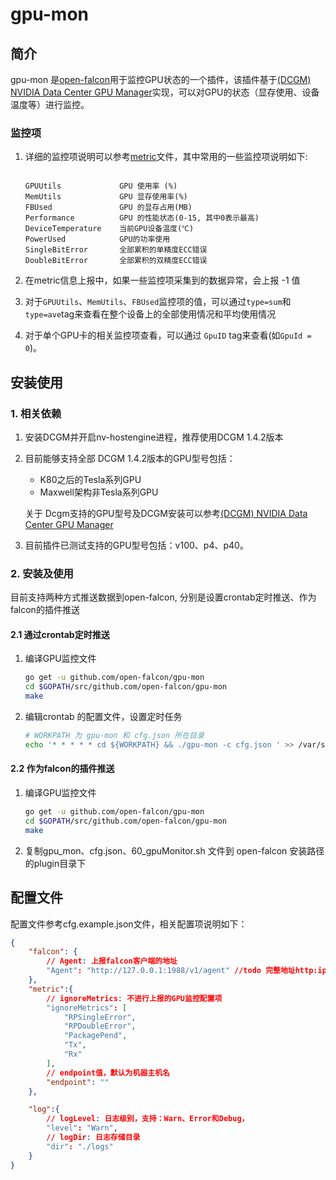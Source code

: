 # gpu-mon

## 简介

gpu-mon 是[open-falcon](http://open-falcon.com/)用于监控GPU状态的一个插件，该插件基于[(DCGM) NVIDIA Data Center GPU Manager](https://developer.nvidia.com/data-center-gpu-manager-dcgm)实现，可以对GPU的状态（显存使用、设备温度等）进行监控。

### 监控项

1. 详细的监控项说明可以参考[metric](https://github.com/open-falcon/gpu-mon/metric)文件，其中常用的一些监控项说明如下:

    ```plain
    
    GPUUtils             GPU 使用率 (%)
    MemUtils             GPU 显存使用率(%)
    FBUsed               GPU 的显存占用(MB)
    Performance          GPU 的性能状态(0-15, 其中0表示最高)
    DeviceTemperature    当前GPU设备温度(℃)
    PowerUsed            GPU的功率使用
    SingleBitError       全部累积的单精度ECC错误
    DoubleBitError       全部累积的双精度ECC错误
    ```

2. 在metric信息上报中，如果一些监控项采集到的数据异常，会上报 -1 值
3. 对于`GPUUtils`、`MemUtils`、`FBUsed`监控项的值，可以通过`type=sum`和`type=ave`tag来查看在整个设备上的全部使用情况和平均使用情况
4. 对于单个GPU卡的相关监控项查看，可以通过 `GpuID` tag来查看(如`GpuId = 0`)。

## 安装使用

### 1. 相关依赖

1. 安装DCGM并开启nv-hostengine进程，推荐使用DCGM 1.4.2版本
2. 目前能够支持全部 DCGM 1.4.2版本的GPU型号包括：
    - K80之后的Tesla系列GPU
    - Maxwell架构非Tesla系列GPU

    关于 Dcgm支持的GPU型号及DCGM安装可以参考[(DCGM) NVIDIA Data Center GPU Manager](https://developer.nvidia.com/data-center-gpu-manager-dcgm)
3. 目前插件已测试支持的GPU型号包括：v100、p4、p40。

### 2. 安装及使用

目前支持两种方式推送数据到open-falcon, 分别是设置crontab定时推送、作为falcon的插件推送

#### 2.1 通过crontab定时推送

1. 编译GPU监控文件

    ```bash
    go get -u github.com/open-falcon/gpu-mon
    cd $GOPATH/src/github.com/open-falcon/gpu-mon
    make
    ```

2. 编辑crontab 的配置文件，设置定时任务

    ``` bash
    # WORKPATH 为 gpu-mon 和 cfg.json 所在目录
    echo '* * * * * cd ${WORKPATH} && ./gpu-mon -c cfg.json ' >> /var/spool/cron/root
    ```

#### 2.2 作为falcon的插件推送

1. 编译GPU监控文件

    ```bash
    go get -u github.com/open-falcon/gpu-mon
    cd $GOPATH/src/github.com/open-falcon/gpu-mon
    make
    ```

2. 复制gpu_mon、cfg.json、60_gpuMonitor.sh 文件到 open-falcon 安装路径的plugin目录下

## 配置文件

配置文件参考cfg.example.json文件，相关配置项说明如下：

```json
{
    "falcon": {
        // Agent: 上报falcon客户端的地址
        "Agent": "http://127.0.0.1:1988/v1/agent" //todo 完整地址http:ip:port/v1/agent
    },
    "metric":{
        // ignoreMetrics: 不进行上报的GPU监控配置项
        "ignoreMetrics": [
            "RPSingleError",
            "RPDoubleError",
            "PackagePend",
            "Tx",
            "Rx"
        ],
        // endpoint值，默认为机器主机名
        "endpoint": ""
    },

    "log":{
        // logLevel: 日志级别，支持：Warn、Error和Debug，
        "level": "Warn",
        // logDir: 日志存储目录
        "dir": "./logs"
    }
}
```